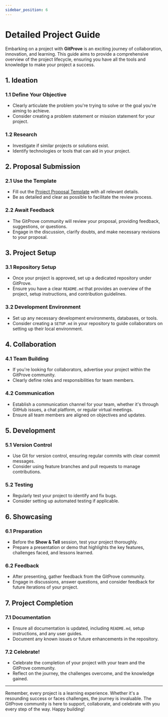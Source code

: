 ```yaml
---
sidebar_position: 6
---
```


# Detailed Project Guide

Embarking on a project with **GitProve** is an exciting journey of collaboration, innovation, and learning. This guide aims to provide a comprehensive overview of the project lifecycle, ensuring you have all the tools and knowledge to make your project a success.

## 1. Ideation

### 1.1 Define Your Objective
- Clearly articulate the problem you're trying to solve or the goal you're aiming to achieve.
- Consider creating a problem statement or mission statement for your project.

### 1.2 Research
- Investigate if similar projects or solutions exist.
- Identify technologies or tools that can aid in your project.

## 2. Proposal Submission

### 2.1 Use the Template
- Fill out the [Project Proposal Template](/docs/Introduction/project-proposal-template) with all relevant details.
- Be as detailed and clear as possible to facilitate the review process.

### 2.2 Await Feedback
- The GitProve community will review your proposal, providing feedback, suggestions, or questions.
- Engage in the discussion, clarify doubts, and make necessary revisions to your proposal.

## 3. Project Setup

### 3.1 Repository Setup
- Once your project is approved, set up a dedicated repository under GitProve.
- Ensure you have a clear `README.md` that provides an overview of the project, setup instructions, and contribution guidelines.

### 3.2 Development Environment
- Set up any necessary development environments, databases, or tools.
- Consider creating a `SETUP.md` in your repository to guide collaborators on setting up their local environment.

## 4. Collaboration

### 4.1 Team Building
- If you're looking for collaborators, advertise your project within the GitProve community.
- Clearly define roles and responsibilities for team members.

### 4.2 Communication
- Establish a communication channel for your team, whether it's through GitHub issues, a chat platform, or regular virtual meetings.
- Ensure all team members are aligned on objectives and updates.

## 5. Development

### 5.1 Version Control
- Use Git for version control, ensuring regular commits with clear commit messages.
- Consider using feature branches and pull requests to manage contributions.

### 5.2 Testing
- Regularly test your project to identify and fix bugs.
- Consider setting up automated testing if applicable.

## 6. Showcasing

### 6.1 Preparation
- Before the **Show & Tell** session, test your project thoroughly.
- Prepare a presentation or demo that highlights the key features, challenges faced, and lessons learned.

### 6.2 Feedback
- After presenting, gather feedback from the GitProve community.
- Engage in discussions, answer questions, and consider feedback for future iterations of your project.

## 7. Project Completion

### 7.1 Documentation
- Ensure all documentation is updated, including `README.md`, setup instructions, and any user guides.
- Document any known issues or future enhancements in the repository.

### 7.2 Celebrate!
- Celebrate the completion of your project with your team and the GitProve community.
- Reflect on the journey, the challenges overcome, and the knowledge gained.

---

Remember, every project is a learning experience. Whether it's a resounding success or faces challenges, the journey is invaluable. The GitProve community is here to support, collaborate, and celebrate with you every step of the way. Happy building!
